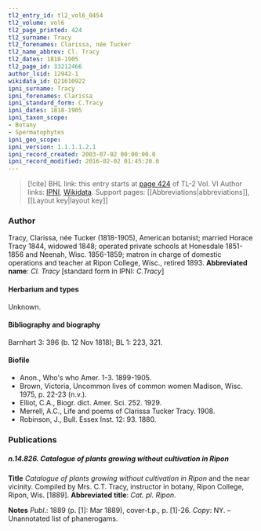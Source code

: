 ```yaml
---
tl2_entry_id: tl2_vol6_0454
tl2_volume: vol6
tl2_page_printed: 424
tl2_surname: Tracy
tl2_forenames: Clarissa, née Tucker
tl2_name_abbrev: Cl. Tracy
tl2_dates: 1818-1905
tl2_page_id: 33212466
author_lsid: 12942-1
wikidata_id: Q21610922
ipni_surname: Tracy
ipni_forenames: Clarissa
ipni_standard_form: C.Tracy
ipni_dates: 1818-1905
ipni_taxon_scope: 
- Botany
- Spermatophytes
ipni_geo_scope: 
ipni_version: 1.1.1.1.2.1
ipni_record_created: 2003-07-02 00:00:00.0
ipni_record_modified: 2016-02-02 01:45:20.0
---
```


> [!cite] BHL link: this entry starts at [page 424](https://www.biodiversitylibrary.org/page/33212466) of TL-2 Vol. VI
> Author links: [IPNI](https://www.ipni.org/a/12942-1), [Wikidata](https://www.wikidata.org/wiki/Q21610922). Support pages: [[Abbreviations|abbreviations]], [[Layout key|layout key]]

### Author

Tracy, Clarissa, née Tucker (1818-1905), American botanist; married Horace Tracy 1844, widowed 1848; operated private schools at Honesdale 1851-1856 and Neenah, Wisc. 1856-1859; matron in charge of domestic operations and teacher at Ripon College, Wisc., retired 1893. 
**Abbreviated name**: *Cl. Tracy* \[standard form in IPNI: *C.Tracy*\]

#### Herbarium and types

Unknown.

#### Bibliography and biography

Barnhart 3: 396 (b. 12 Nov 1818); BL 1: 223, 321.

#### Biofile

- Anon., Who's who Amer. 1-3. 1899-1905.
- Brown, Victoria, Uncommon lives of common women Madison, Wisc. 1975, p. 22-23 (n.v.).
- Elliot, C.A., Biogr. dict. Amer. Sci. 252. 1929.
- Merrell, A.C., Life and poems of Clarissa Tucker Tracy. 1908.
- Robinson, J., Bull. Essex Inst. 12: 93. 1880.

### Publications

##### n.14.826. Catalogue of plants growing without cultivation in Ripon

**Title**
*Catalogue of plants growing without cultivation in Ripon* and the near vicinity. Compiled by Mrs. C.T. Tracy, instructor in botany, Ripon College, Ripon, Wis. \[1889\].
**Abbreviated title**: *Cat. pl. Ripon*.

**Notes**
*Publ*.: 1889 (p. \[1\]: Mar 1889), cover-t.p., p. \[1\]-26. *Copy*: NY. – Unannotated list of phanerogams.


